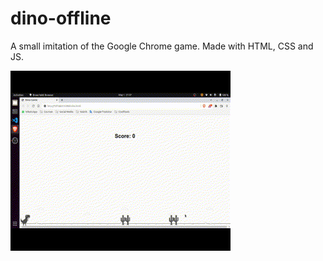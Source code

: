 # dino-offline

A small imitation of the Google Chrome game. Made with HTML, CSS and JS.

![Example](..img/../img/example.gif)